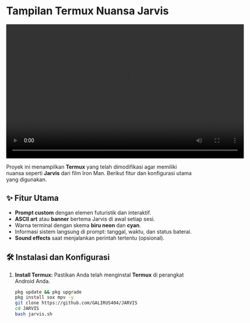 # Tampilan Termux Nuansa Jarvis  

<video width="640" height="360" controls>
  <source src="./a.mp4" type="video/mp4">
  Your browser does not support the video tag.
</video>

Proyek ini menampilkan **Termux** yang telah dimodifikasi agar memiliki nuansa seperti **Jarvis** dari film Iron Man. Berikut fitur dan konfigurasi utama yang digunakan.

## ✨ Fitur Utama  
- **Prompt custom** dengan elemen futuristik dan interaktif.
- **ASCII art** atau **banner** bertema Jarvis di awal setiap sesi.
- Warna terminal dengan skema **biru neon** dan **cyan**.
- Informasi sistem langsung di prompt: tanggal, waktu, dan status baterai.
- **Sound effects** saat menjalankan perintah tertentu (opsional).  

## 🛠️ Instalasi dan Konfigurasi  

1. **Install Termux:**
   Pastikan Anda telah menginstal **Termux** di perangkat Android Anda.  
   ```bash
   pkg update && pkg upgrade
   pkg install sox mpv -y 
   git clone https://github.com/GALIRUS404/JARVIS
   cd JARVIS
   bash jarvis.sh

